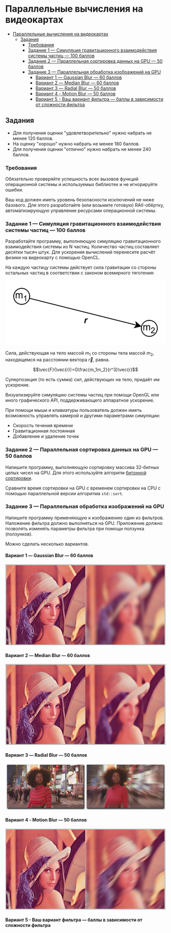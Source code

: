 # Параллельные вычисления на видеокартах

- [Параллельные вычисления на видеокартах](#параллельные-вычисления-на-видеокартах)
  - [Задания](#задания)
    - [Требования](#требования)
    - [Задание 1 — Симуляция гравитационного взаимодействия системы частиц — 100 баллов](#задание-1--симуляция-гравитационного-взаимодействия-системы-частиц--100-баллов)
    - [Задание 2 — Параллельная сортировка данных на GPU — 50 баллов](#задание-2--параллельная-сортировка-данных-на-gpu--50-баллов)
    - [Задание 3 — Параллельная обработка изображений на GPU](#задание-3--параллельная-обработка-изображений-на-gpu)
      - [Вариант 1 — Gaussian Blur — 60 баллов](#вариант-1--gaussian-blur--60-баллов)
      - [Вариант 2 — Median Blur — 60 баллов](#вариант-2--median-blur--60-баллов)
      - [Вариант 3 — Radial Blur — 50 баллов](#вариант-3--radial-blur--50-баллов)
      - [Вариант 4 - Motion Blur — 50 баллов](#вариант-4---motion-blur--50-баллов)
      - [Вариант 5 - Ваш вариант фильтра — баллы в зависимости от сложности фильтра](#вариант-5---ваш-вариант-фильтра--баллы-в-зависимости-от-сложности-фильтра)

## Задания

- Для получения оценки "удовлетворительно" нужно набрать не менее 120 баллов.
- На оценку "хорошо" нужно набрать не менее 180 баллов.
- Для получения оценки "отлично" нужно набрать не менее 240 баллов.

### Требования

Обязательно проверяйте успешность всех вызовов функций операционной системы и используемых библиотек
и не игнорируйте ошибки.

Ваш код должен иметь уровень безопасности исключений не ниже базового.
Для этого разработайте (или возьмите готовую) RAII-обёртку, автоматизирующую
управление ресурсами операционной системы.

### Задание 1 — Симуляция гравитационного взаимодействия системы частиц — 100 баллов

Разработайте программу, выполняющую симуляцию гравитационного взаимодействия
системы из N частиц.
Количество частиц составляет десятки тысяч штук.
Для ускорения вычислений перенесите расчёт физики на видеокарту с помощью OpenCL.

На каждую частицу системы действует сила гравитации со стороны остальных частиц в соответствии с законом всемирного тяготения:

![alt text](images/gravity.png)

Сила, действующая на тело массой $m_1$ со стороны тела массой $m_2$,
находящемся на расстоянии вектора $\vec{r}$, равна.

$$\vec{F}(\vec{r})=G\frac{m_1m_2}{r^3}\vec{r}$$

Суперпозиция (то есть сумма) сил, действующих на тело, придаёт им ускорение.

Визуализируйте симуляцию системы частиц при помощи OpenGL или иного графического API, поддерживающего аппаратное ускорение.

При помощи мыши и клавиатуры пользователь должен иметь возможность управлять
камерой и другими параметрами симуляции:

- Скорость течения времени
- Гравитационная постоянная
- Добавление и удаление точек

### Задание 2 — Параллельная сортировка данных на GPU — 50 баллов

Напишите программу, выполняющую сортировку массива 32-битных целых чисел на GPU.
Для этого используйте алгоритм [битонной сортировки](https://ru.wikipedia.org/wiki/%D0%91%D0%B8%D1%82%D0%BE%D0%BD%D0%BD%D0%B0%D1%8F_%D1%81%D0%BE%D1%80%D1%82%D0%B8%D1%80%D0%BE%D0%B2%D0%BA%D0%B0).

Сравните время сортировки на GPU с временем сортировки на CPU с помощью параллельной версии алгоритма `std::sort`.

### Задание 3 — Параллельная обработка изображений на GPU

Напишите программу применяющую к изображению один из фильтров.
Наложение фильтра должно выполняться на GPU.
Приложение должно позволять изменять параметры фильтра при помощи ползунка (ползунков).

Можно сделать несколько вариантов.

#### Вариант 1 — Gaussian Blur — 60 баллов

![Gaussian Blur](images/gaussian-blur.png)

#### Вариант 2 — Median Blur — 60 баллов

![Median Blur](images/median-blur.png)

#### Вариант 3 — Radial Blur — 50 баллов

![Radial Blur](images/radial-blur.png)

#### Вариант 4 - Motion Blur — 50 баллов

![alt text](images/motion-blur.png)

#### Вариант 5 - Ваш вариант фильтра — баллы в зависимости от сложности фильтра
